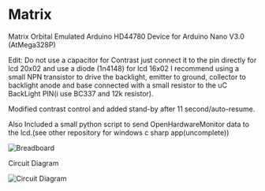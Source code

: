 Matrix
======

Matrix Orbital Emulated Arduino HD44780 Device for Arduino Nano V3.0 (AtMega328P)

Edit: Do not use a capacitor for Contrast just connect it to the pin directly for lcd 20x02 and use a diode (1n4148) for lcd 16x02
I recommend using a small NPN transistor to drive the backlight, emitter to ground, collector to backlight anode and base connected with a small resistor to the uC BackLight PIN(i use BC337 and 12k resistor).

Modified contrast control and added stand-by after 11 second/auto-resume.

Also Included a small python script to send OpenHardwareMonitor data to the lcd.(see other repository for windows c sharp app(uncomplete))

![Breadboard](http://s10.postimg.org/roe0sj1ll/tisplay_breadboard.png)

Circuit Diagram

![Circuit Diagram](http://s23.postimg.org/ijjwnjtqz/tisplay_circuit.png)
